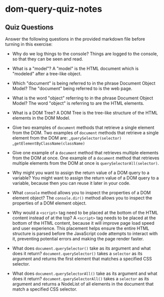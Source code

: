 # dom-query-quiz-notes

## Quiz Questions

Answer the following questions in the provided markdown file before turning in this exercise:

- Why do we log things to the console?
  Things are logged to the console, so that they can be seen and read.

- What is a "model"?
  A "model" is the HTML document which is "modeled" after a tree-like object.

- Which "document" is being referred to in the phrase Document Object Model?
  The "document" being referred to is the web page.

- What is the word "object" referring to in the phrase Document Object Model?
  The word "object" is referring to are the HTML elements.

- What is a DOM Tree?
  A DOM Tree is the tree-like structure of the HTML elements in the DOM Model.

- Give two examples of `document` methods that retrieve a single element from the DOM.
  Two examples of `document` methods that retrieve a single element from the DOM are:
  _`querySelector(selector)`
  _`getElementByClassName(className)`

- Give one example of a `document` method that retrieves multiple elements from the DOM at once.
  One example of a `document` method that retrieves multiple elements from the DOM at once is `querySelectorAll(selector)`.

- Why might you want to assign the return value of a DOM query to a variable?
  You might want to assign the return value of a DOM query to a variable, because then you can reuse it later in your code.

- What `console` method allows you to inspect the properties of a DOM element object?
  The `console.dir()` method allows you to inspect the properties of a DOM element object.

- Why would a `<script>` tag need to be placed at the bottom of the HTML content instead of at the top?
  A `<script>` tag needs to be placed at the bottom of the HTML content, because it will improve page load speed and user experience. This placement helps ensure the entire HTML structure is parsed before the JavaScript code attempts to interact with it, preventing potential errors and making the page render faster.

- What does `document.querySelector()` take as its argument and what does it return?
  `document.querySelector()` takes a `selector` as its argument and returns the first element that matches a specified CSS selector.

- What does `document.querySelectorAll()` take as its argument and what does it return?
  `document.querySelectorAll()` takes a `selector` as its argument and returns a NodeList of all elements in the document that match a specified CSS selector.
